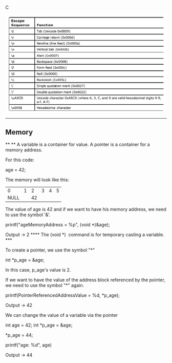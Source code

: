 C

![image.png](../_resources/338a4fda1f8449a263b906c93120942a.png)

* * *

##

##

## **Memory**

**
**
A variable is a container for value.
A pointer is a container for a memory address.

For this code:

age = 42;

The memory will look like this:

|     |     |     |     |     |     |
| --- | --- | --- | --- | --- | --- |
| 0   | 1   | 2   | 3   | 4   | 5   |
| NULL |     | 42  |     |     |     |

The value of age is 42 and if we want to have his memory address, we need to use the symbol '&'.

printf("ageMemoryAddress = %p", (void *)&age);

Output -> 2
**** The (void *)  command is for temporary casting a variable. ***

To create a pointer, we use the symbol "*"

int *p_age = &age;

In this case, p_age's value is 2.

If we want to have the value of the address block referenced by the pointer, we need to use the symbol "*" again.

printf(PointerReferencedAddressValue = %d, *p_age);

Output -> 42

We can change the value of a variable via the pointer

int age = 42;
int *p_age = &age;

*p_age = 44;

printf("age: %d", age)

Output -> 44